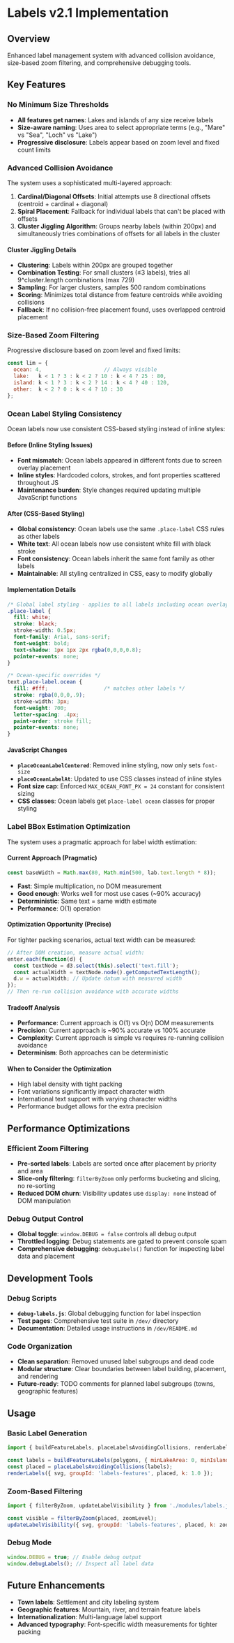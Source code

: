 # Labels v2.1 Implementation

## Overview
Enhanced label management system with advanced collision avoidance, size-based zoom filtering, and comprehensive debugging tools.

## Key Features

### No Minimum Size Thresholds
- **All features get names**: Lakes and islands of any size receive labels
- **Size-aware naming**: Uses area to select appropriate terms (e.g., "Mare" vs "Sea", "Loch" vs "Lake")
- **Progressive disclosure**: Labels appear based on zoom level and fixed count limits

### Advanced Collision Avoidance
The system uses a sophisticated multi-layered approach:

1. **Cardinal/Diagonal Offsets**: Initial attempts use 8 directional offsets (centroid + cardinal + diagonal)
2. **Spiral Placement**: Fallback for individual labels that can't be placed with offsets
3. **Cluster Jiggling Algorithm**: Groups nearby labels (within 200px) and simultaneously tries combinations of offsets for all labels in the cluster

#### Cluster Jiggling Details
- **Clustering**: Labels within 200px are grouped together
- **Combination Testing**: For small clusters (≤3 labels), tries all 9^cluster.length combinations (max 729)
- **Sampling**: For larger clusters, samples 500 random combinations
- **Scoring**: Minimizes total distance from feature centroids while avoiding collisions
- **Fallback**: If no collision-free placement found, uses overlapped centroid placement

### Size-Based Zoom Filtering
Progressive disclosure based on zoom level and fixed limits:

```javascript
const lim = {
  ocean: 4,                    // Always visible
  lake:   k < 1 ? 3 : k < 2 ? 10 : k < 4 ? 25 : 80,
  island: k < 1 ? 3 : k < 2 ? 14 : k < 4 ? 40 : 120,
  other:  k < 2 ? 0 : k < 4 ? 10 : 30
};
```

### Ocean Label Styling Consistency
Ocean labels now use consistent CSS-based styling instead of inline styles:

#### Before (Inline Styling Issues)
- **Font mismatch**: Ocean labels appeared in different fonts due to screen overlay placement
- **Inline styles**: Hardcoded colors, strokes, and font properties scattered throughout JS
- **Maintenance burden**: Style changes required updating multiple JavaScript functions

#### After (CSS-Based Styling)
- **Global consistency**: Ocean labels use the same `.place-label` CSS rules as other labels
- **White text**: All ocean labels now use consistent white fill with black stroke
- **Font consistency**: Ocean labels inherit the same font family as other labels
- **Maintainable**: All styling centralized in CSS, easy to modify globally

#### Implementation Details
```css
/* Global label styling - applies to all labels including ocean overlay */
.place-label {
  fill: white;
  stroke: black;
  stroke-width: 0.5px;
  font-family: Arial, sans-serif;
  font-weight: bold;
  text-shadow: 1px 1px 2px rgba(0,0,0,0.8);
  pointer-events: none;
}

/* Ocean-specific overrides */
text.place-label.ocean {
  fill: #fff;                  /* matches other labels */
  stroke: rgba(0,0,0,.9);
  stroke-width: 3px;
  font-weight: 700;
  letter-spacing: .4px;
  paint-order: stroke fill;
  pointer-events: none;
}
```

#### JavaScript Changes
- **`placeOceanLabelCentered`**: Removed inline styling, now only sets `font-size`
- **`placeOceanLabelAt`**: Updated to use CSS classes instead of inline styles
- **Font size cap**: Enforced `MAX_OCEAN_FONT_PX = 24` constant for consistent sizing
- **CSS classes**: Ocean labels get `place-label ocean` classes for proper styling

### Label BBox Estimation Optimization
The system uses a pragmatic approach for label width estimation:

#### Current Approach (Pragmatic)
```javascript
const baseWidth = Math.max(80, Math.min(500, lab.text.length * 8));
```
- **Fast**: Simple multiplication, no DOM measurement
- **Good enough**: Works well for most use cases (~90% accuracy)
- **Deterministic**: Same text = same width estimate
- **Performance**: O(1) operation

#### Optimization Opportunity (Precise)
For tighter packing scenarios, actual text width can be measured:
```javascript
// After DOM creation, measure actual width:
enter.each(function(d) {
  const textNode = d3.select(this).select('text.fill');
  const actualWidth = textNode.node().getComputedTextLength();
  d.w = actualWidth; // Update datum with measured width
});
// Then re-run collision avoidance with accurate widths
```

#### Tradeoff Analysis
- **Performance**: Current approach is O(1) vs O(n) DOM measurements
- **Precision**: Current approach is ~90% accurate vs 100% accurate
- **Complexity**: Current approach is simple vs requires re-running collision avoidance
- **Determinism**: Both approaches can be deterministic

#### When to Consider the Optimization
- High label density with tight packing
- Font variations significantly impact character width
- International text support with varying character widths
- Performance budget allows for the extra precision

## Performance Optimizations

### Efficient Zoom Filtering
- **Pre-sorted labels**: Labels are sorted once after placement by priority and area
- **Slice-only filtering**: `filterByZoom` only performs bucketing and slicing, no re-sorting
- **Reduced DOM churn**: Visibility updates use `display: none` instead of DOM manipulation

### Debug Output Control
- **Global toggle**: `window.DEBUG = false` controls all debug output
- **Throttled logging**: Debug statements are gated to prevent console spam
- **Comprehensive debugging**: `debugLabels()` function for inspecting label data and placement

## Development Tools

### Debug Scripts
- **`debug-labels.js`**: Global debugging function for label inspection
- **Test pages**: Comprehensive test suite in `/dev/` directory
- **Documentation**: Detailed usage instructions in `/dev/README.md`

### Code Organization
- **Clean separation**: Removed unused label subgroups and dead code
- **Modular structure**: Clear boundaries between label building, placement, and rendering
- **Future-ready**: TODO comments for planned label subgroups (towns, geographic features)

## Usage

### Basic Label Generation
```javascript
import { buildFeatureLabels, placeLabelsAvoidingCollisions, renderLabels } from './modules/labels.js';

const labels = buildFeatureLabels(polygons, { minLakeArea: 0, minIslandArea: 0 });
const placed = placeLabelsAvoidingCollisions(labels);
renderLabels({ svg, groupId: 'labels-features', placed, k: 1.0 });
```

### Zoom-Based Filtering
```javascript
import { filterByZoom, updateLabelVisibility } from './modules/labels.js';

const visible = filterByZoom(placed, zoomLevel);
updateLabelVisibility({ svg, groupId: 'labels-features', placed, k: zoomLevel, filterByZoom });
```

### Debug Mode
```javascript
window.DEBUG = true; // Enable debug output
window.debugLabels(); // Inspect all label data
```

## Future Enhancements
- **Town labels**: Settlement and city labeling system
- **Geographic features**: Mountain, river, and terrain feature labels
- **Internationalization**: Multi-language label support
- **Advanced typography**: Font-specific width measurements for tighter packing

